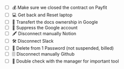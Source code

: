 - [ ] 💰 Make sure we closed the contract on Payfit
- [ ] 💻 Get back and Reset laptop
- [ ] 🔁 Transfert the docs ownership in Google
- [ ] 📧 Suppress the Google account
- [ ] 🖋 Disconnect manually Notion
- [ ] 🛠 Disconnect Slack
- [ ] 🔐 Delete from 1 Password (not suspended, billed)
- [ ] 🗄 Disconnect manually Github
- [ ] 🧐 Double check with the manager for important tool
